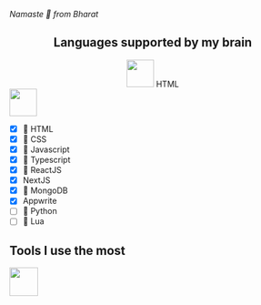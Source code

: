 <i align="center">Namaste 🙏 from Bharat</i>

<h2 align="center">Languages supported by my brain</h2>

<div align="center">
 <div>
    <img src="https://cdn.jsdelivr.net/gh/devicons/devicon@latest/icons/html5/html5-original-wordmark.svg" height="48"/>
    <span>HTML</span>
 </div>
</div>

<img src="https://cdn.jsdelivr.net/gh/devicons/devicon@latest/icons/css3/css3-original-wordmark.svg" height="48"/>

- [x]  HTML
- [x]  CSS
- [x]  Javascript
- [x] 󰛦 Typescript
- [x] 󰜈 ReactJS
- [x] NextJS
- [x]  MongoDB
- [x] Appwrite
- [ ]  Python
- [ ]  Lua

## Tools I use the most

<!-- ![Neovim](https://raw.githubusercontent.com/neovim/neovim.github.io/master/logos/neovim-logo-300x87.png) -->
<img src="https://raw.githubusercontent.com/neovim/neovim.github.io/master/logos/neovim-logo-300x87.png" height="50"/>
